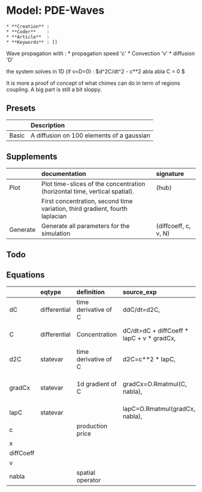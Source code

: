 # Model: PDE-Waves


    * **Creation** : 
    * **Coder**    : 
    * **Article**  : 
    * **Keywords** : []
    

Wave propagation with :
    * propagation speed 'c'
    * Convection 'v'
    * diffusion 'D'

the system solves in 1D (if v=D=0) :
    $d^2C/dt^2 - c**2 
abla 
abla C = 0 $

It is more a proof of concept of what chimes can do in term of regions coupling.
A big part is still a bit sloppy.


## Presets
|       | Description                               |
|:------|:------------------------------------------|
| Basic | A diffusion on 100 elements of a gaussian |
## Supplements
|          | documentation                                                                    | signature            |
|:---------|:---------------------------------------------------------------------------------|:---------------------|
| Plot     | Plot time-slices of the concentration (horizontal time, vertical spatial).       | (hub)                |
|          |     First concentration, second time variation, third gradient, fourth laplacian |                      |
| Generate | Generate all parameters for the simulation                                       | (diffcoeff, c, v, N) |
## Todo

## Equations
|           | eqtype       | definition           | source_exp                                | com                                         |
|:----------|:-------------|:---------------------|:------------------------------------------|:--------------------------------------------|
| dC        | differential | time derivative of C | ddC/dt=d2C,                               | wave EQ                                     |
| C         | differential | Concentration        | dC/dt=dC + diffCoeff * lapC + v * gradCx, | deduced from dt + diffusion                 |
| d2C       | statevar     | time derivative of C | d2C=c**2 * lapC,                          | wave EQ                                     |
| gradCx    | statevar     | 1d gradient of C     | gradCx=O.Rmatmul(C, nabla),               | calculated with nabla matrix multiplication |
| lapC      | statevar     |                      | lapC=O.Rmatmul(gradCx, nabla),            |                                             |
| c         |              | production price     |                                           |                                             |
| x         |              |                      |                                           |                                             |
| diffCoeff |              |                      |                                           |                                             |
| v         |              |                      |                                           |                                             |
| nabla     |              | spatial operator     |                                           |                                             |